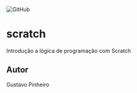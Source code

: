 ![GitHub](https://img.shields.io/github/license/pinheiro22/scratch?style=flat-query)
# scratch
Introdução a lógica de programação com Scratch
## Autor
Gustavo Pinheiro 
